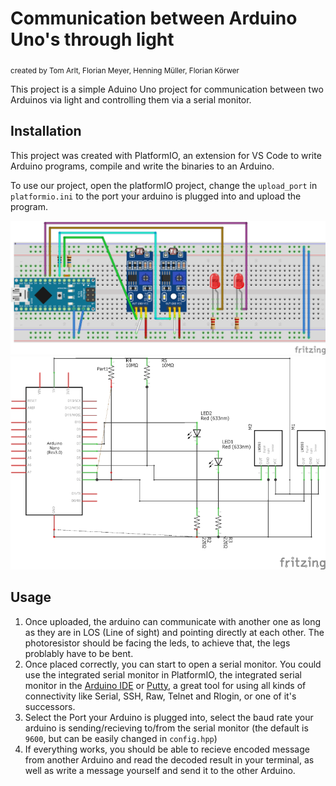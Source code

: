 # Communication between Arduino Uno's through light

<sub>created by Tom Arlt, Florian Meyer, Henning Müller, Florian Körwer</sub>

This project is a simple Aduino Uno project for communication between two Arduinos via light and controlling them via a serial monitor.

## Installation
This project was created with PlatformIO, an extension for VS Code to write Arduino programs, compile and write the binaries to an Arduino.

To use our project, open the platformIO project, change the `upload_port` in `platformio.ini` to the port your arduino is plugged into and upload the program.

![Wiring](Schematic.png)
![Schematic](Schematic_schem.png)

## Usage
1. Once uploaded, the arduino can communicate with another one as long as they are in LOS (Line of sight) and pointing directly at each other. The photoresistor should be facing the leds, to achieve that, the legs problably have to be bent.
2. Once placed correctly, you can start to open a serial monitor. You could use the integrated serial monitor in PlatformIO, the integrated serial monitor in the [Arduino IDE](https://www.arduino.cc/en/software) or [Putty](https://www.putty.org/), a great tool for using all kinds of connectivity like Serial, SSH, Raw, Telnet and Rlogin, or one of it's successors.
3. Select the Port your Arduino is plugged into, select the baud rate your arduino is sending/recieving to/from the serial monitor (the default is `9600`, but can be easily changed in `config.hpp`)
4. If everything works, you should be able to recieve encoded message from another Arduino and read the decoded result in your terminal, as well as write a message yourself and send it to the other Arduino.
